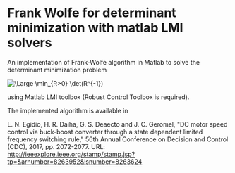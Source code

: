 # Frank Wolfe for determinant minimization with matlab LMI solvers
An implementation of Frank-Wolfe algorithm in Matlab to solve the determinant minimization problem 

<img src="https://latex.codecogs.com/svg.latex?\Large&space;\min_{R>0}&space;\det(R^{-1})" title="\Large \min_{R>0} \det(R^{-1})" />

using Matlab LMI toolbox (Robust Control Toolbox is required).

The implemented algorithm is available in

L. N. Egidio, H. R. Daiha, G. S. Deaecto and J. C. Geromel, "DC motor speed control via buck-boost converter through a state dependent limited frequency switching rule," 56th Annual Conference on Decision and Control (CDC), 2017, pp. 2072-2077.
URL: http://ieeexplore.ieee.org/stamp/stamp.jsp?tp=&arnumber=8263952&isnumber=8263624
